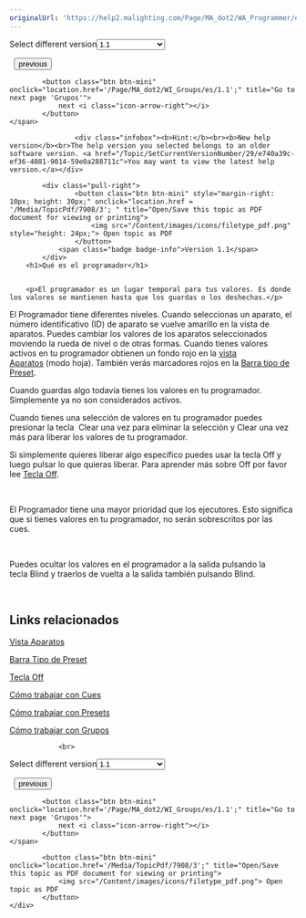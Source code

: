 ```yaml
---
originalUrl: 'https://help2.malighting.com/Page/MA_dot2/WA_Programmer/es/1.1'
---
```


<div class="topic-navigation">

<div class="pull-right">
	<span class="pull-left">


<div class="pull-left">
<form action="/Topic/SetCurrentVersionNumber" class="form-inline" id="frmTagSelector" method="post">	<span class="form-mini">
		<div class="input-prepend"><span class="add-on">Select different version</span><select autocomplete="off" id="versionNumberId" name="versionNumberId" onchange="$(this).closest('#frmTagSelector').submit();" style="width: 120px;"><option value="">- latest -</option>
<option selected="selected" value="3">1.1</option>
<option value="7">1.2</option>
<option value="12">1.3</option>
<option value="16">1.5</option>
<option value="29">1.9</option>
</select></div>
		<input data-val="true" data-val-number="The field Int32 must be a number." data-val-required="The Int32 field is required." id="ProductId" name="ProductId" type="hidden" value="7">
		<input id="CurrentGuid" name="CurrentGuid" type="hidden" value="e740a39c-ef36-4081-9014-59e0a288711c">
	</span>
</form></div>&nbsp;	</span>
	<span class="pull-right" style="white-space: nowrap;">
			<button class="btn btn-mini" onclick="location.href='/Page/MA_dot2/SystemColors_Values/es/1.1'; " title="Go to previous page 'Valores'">
				<i class="icon-arrow-left"></i> previous
			</button>

			<button class="btn btn-mini" onclick="location.href='/Page/MA_dot2/WI_Groups/es/1.1';" title="Go to next page 'Grupos'">
				next <i class="icon-arrow-right"></i> 
			</button>
	</span>
</div>
<div class="clear-fix" style="margin-bottom: 10px"></div>
</div>

					<div class="infobox"><b>Hint:</b><br><b>New help version</b><br>The help version you selected belongs to an older software version. <a href="/Topic/SetCurrentVersionNumber/29/e740a39c-ef36-4081-9014-59e0a288711c">You may want to view the latest help version.</a></div>

			<div class="pull-right">
					<button class="btn btn-mini" style="margin-right: 10px; height: 30px;" onclick="location.href = '/Media/TopicPdf/7908/3'; " title="Open/Save this topic as PDF document for viewing or printing">
						<img src="/Content/images/icons/filetype_pdf.png" style="height: 24px;"> Open topic as PDF
					</button>
				<span class="badge badge-info">Version 1.1</span>
			</div>
		<h1>Qué es el programador</h1>


		<p>El programador es un lugar temporal para tus valores. Es donde los valores se mantienen hasta que los guardas o los deshechas.</p>

<p>El Programador tiene diferentes niveles. Cuando seleccionas un aparato, el número identificativo (ID) de aparato se vuelve amarillo en la vista de aparatos. Puedes cambiar los valores de los aparatos seleccionados moviendo la rueda de nivel o de otras formas. Cuando tienes valores activos en tu programador obtienen un fondo rojo en la&nbsp;<a href="/Topic/989f0b88-de3d-4818-8c0b-a69fa90b2106">vista Aparatos</a>&nbsp;(modo hoja). También verás marcadores rojos en la&nbsp;<a href="/Topic/60e350ef-d825-4072-a644-ed2430d82522">Barra tipo de Preset</a>.</p>

<p>Cuando guardas algo todavía tienes los valores en tu programador. Simplemente ya no son considerados activos.</p>

<p>Cuando tienes una selección de valores en tu programador puedes presionar la tecla&nbsp; <span class="hardkey">Clear</span> una vez para eliminar la selección y&nbsp;<span class="hardkey">Clear</span> una vez más para liberar los valores de tu programador.</p>

<p>Si simplemente quieres liberar algo específico puedes usar la tecla&nbsp;<span class="hardkey">Off</span> y luego pulsar lo que quieras liberar. Para aprender más sobre Off por favor lee <a href="/Topic/f7692aed-c136-434a-b6a3-c3630dec98b5">Tecla Off</a>.</p>

<p>&nbsp;</p>

<p>El Programador tiene una mayor prioridad que los ejecutores. Esto significa que si tienes valores en tu programador, no serán sobrescritos por las cues.&nbsp;</p>

<p>&nbsp;</p>

<p>Puedes ocultar los valores en el programador a la salida pulsando la tecla&nbsp;<span class="hardkey">Blind</span>&nbsp;y&nbsp;traerlos de vuelta a la salida también pulsando&nbsp;<span class="hardkey">Blind</span>.</p>

<p>&nbsp;</p>

<a name="toc_header_anchor_1" id="toc_header_anchor_1" class="topic-toc-item"></a><h2>Links relacionados</h2>

<p><a href="/Topic/989f0b88-de3d-4818-8c0b-a69fa90b2106">Vista Aparatos</a></p>

<p><a href="/Topic/60e350ef-d825-4072-a644-ed2430d82522">Barra Tipo de Preset</a></p>

<p><a href="/Topic/f7692aed-c136-434a-b6a3-c3630dec98b5">Tecla Off</a></p>

<p><a href="/Topic/511081dd-5ffb-4aaa-8d09-a0859b0d0a19">Cómo trabajar con Cues</a></p>

<p><a href="/Topic/1d3c4f8d-0d36-44da-9f6d-fa91f0db3024">Cómo trabajar con Presets</a></p>

<p><a href="/Topic/162faa77-fe3d-4fa8-8ea7-c96ad5f6af21">Cómo trabajar con Grupos</a></p>


				<br>
<div class="topic-navigation">

<div class="pull-right">
	<span class="pull-left">


<div class="pull-left">
<form action="/Topic/SetCurrentVersionNumber" class="form-inline" id="frmTagSelector" method="post">	<span class="form-mini">
		<div class="input-prepend"><span class="add-on">Select different version</span><select autocomplete="off" id="versionNumberId" name="versionNumberId" onchange="$(this).closest('#frmTagSelector').submit();" style="width: 120px;"><option value="">- latest -</option>
<option selected="selected" value="3">1.1</option>
<option value="7">1.2</option>
<option value="12">1.3</option>
<option value="16">1.5</option>
<option value="29">1.9</option>
</select></div>
		<input data-val="true" data-val-number="The field Int32 must be a number." data-val-required="The Int32 field is required." id="ProductId" name="ProductId" type="hidden" value="7">
		<input id="CurrentGuid" name="CurrentGuid" type="hidden" value="e740a39c-ef36-4081-9014-59e0a288711c">
	</span>
</form></div>&nbsp;	</span>
	<span class="pull-right" style="white-space: nowrap;">
			<button class="btn btn-mini" onclick="location.href='/Page/MA_dot2/SystemColors_Values/es/1.1'; " title="Go to previous page 'Valores'">
				<i class="icon-arrow-left"></i> previous
			</button>

			<button class="btn btn-mini" onclick="location.href='/Page/MA_dot2/WI_Groups/es/1.1';" title="Go to next page 'Grupos'">
				next <i class="icon-arrow-right"></i> 
			</button>
	</span>
</div>
	<div class="clear-fix"></div>
	<div class="pull-right">
	
			<button class="btn btn-mini" onclick="location.href='/Media/TopicPdf/7908/3';" title="Open/Save this topic as PDF document for viewing or printing">
				<img src="/Content/images/icons/filetype_pdf.png"> Open topic as PDF
			</button>
	</div>
<div class="clear-fix" style="margin-bottom: 10px"></div>
</div>

	
